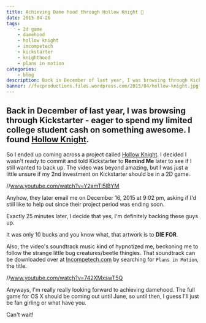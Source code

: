 ```yaml
---
title: Achieving Dame hood through Hollow Knight 👾
date: 2015-04-26
tags:
    - 2d game
    - damehood
    - hollow knight
    - imcompetech
    - kickstarter
    - knighthood
    - plans in motion
categories:
    - blog
description: Back in December of last year, I was browsing through Kickstarter - eager to spend my limited college student cash on something awesome. I found Hollow Knight.
banner: //fvcproductions.files.wordpress.com/2015/04/hollow-knight.jpg?w=1024&h=436&crop=1
---
```


## Back in December of last year, I was browsing through Kickstarter - eager to spend my limited college student cash on something awesome. I found [Hollow Knight](//www.kickstarter.com/projects/11662585/hollow-knight "Hollow Knight").

So I ended up coming across a project called [Hollow Knight](//www.kickstarter.com/projects/11662585/hollow-knight "Hollow Knight"). I decided I wasn't ready to commit and told Kickstarter to **Remind Me** later to see if I still wanted to back up. The video was beyond amazing, but I was just a little unsure if my 2nd investment on Kickstarter should be in a 2D game.

//www.youtube.com/watch?v=Y2amTl5lBYM

Anyhow, they later email me on December 16, 2015 at 9:02 pm, asking if I'd still like to help out since their project period was ending soon.

Exactly 25 minutes later, I decide that yes, I'm definitely backing these guys up.

It was only 10 bucks and you know what, that artwork is to **DIE FOR**.

Also, the video's soundtrack music kind of hypnotized me, beckoning me to follow the strange little bug creatures/beetle thingies. That soundtrack can be downloaded over at [Incompetech.com](//incompetech.com/music/royalty-free/ "Incompetech") by searching for `Plans in Motion`, the title.

//www.youtube.com/watch?v=742XMxswT5Q

Anyways, I'm really really looking forward to achieving damehood. The full game for OS X should be coming out until June, so until then, I guess I'll just be fan girling or what have you.

Can't wait!
